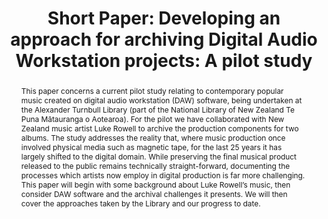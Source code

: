 ---
abstract: This paper concerns a current pilot study relating to contemporary popular
  music created on digital audio workstation (DAW) software, being undertaken at the
  Alexander Turnbull Library (part of the National Library of New Zealand Te Puna
  Mātauranga o Aotearoa). For the pilot we have collaborated with New Zealand music
  artist Luke Rowell to archive the production components for two albums. The study
  addresses the reality that, where music production once involved physical media
  such as magnetic tape, for the last 25 years it has largely shifted to the digital
  domain. While preserving the final musical product released to the public remains
  technically straight-forward, documenting the processes which artists now employ
  in digital production is far more challenging.<br />This paper will begin with some
  background about Luke Rowell’s music, then consider DAW software and the archival
  challenges it presents. We will then cover the approaches taken by the Library and
  our progress to date.<br />
creators:
- Love, Valerie
date: null
document_url: https://az659834.vo.msecnd.net/eventsairwesteuprod/production-inconference-public/92af357d94024f98ae9b7eef66b44853
grand_parent: iPRES
institutions:
- Te Puna Mātauranga o Aotearoa National Library Of New Zealand
keywords:
- digital audio workstation
- music archiving
landing_page_url: null
language: eng
layout: publication
license: CC-BY 4.0 International
notes_url: null
parent: iPRES 2022
publication_type: short paper
size: null
slides_url: null
source_name: iPRES
title: 'Short Paper: Developing an approach for archiving Digital Audio Workstation
  projects: A pilot study'
year: 2022
---